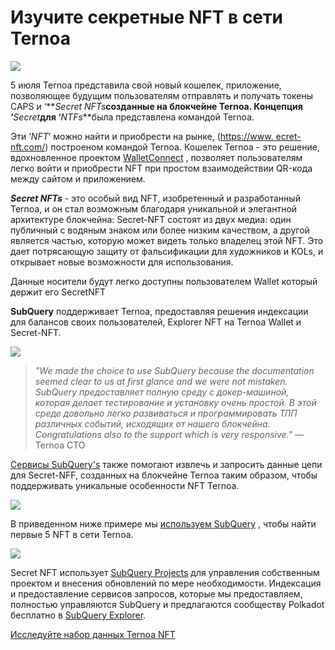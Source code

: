 # Изучите секретные NFT в сети Ternoa

![](https://miro.medium.com/max/1200/0*s1fSGGelS-HVJNBm)

5 июля Ternoa представила свой новый кошелек, приложение, позволяющее будущим пользователям отправлять и получать токены CAPS и ‘**_Secret NFTs_**созданные на блокчейне Ternoa. Концепция ‘**_Secret_**для ‘**_NTFs_**была представлена командой Ternoa.

Эти ‘_NFT_’ можно найти и приобрести на рынке, ([https://www. ecret-nft.com/](https://www.secret-nft.com/)) построеном командой Ternoa. Кошелек Ternoa - это решение, вдохновленное проектом [WalletConnect](https://walletconnect.org/) , позволяет пользователям легко войти и приобрести NFT при простом взаимодействии QR-кода между сайтом и приложением.

**_Secret NFTs_** - это особый вид NFT, изобретенный и разработанный Ternoa, и он стал возможным благодаря уникальной и элегантной архитектуре блокчейна: Secret-NFT состоят из двух медиа: один публичный с водяным знаком или более низким качеством, а другой является частью, которую может видеть только владелец этой NFT. Это дает потрясающую защиту от фальсификации для художников и KOLs, и открывает новые возможности для использования.

Данные носители будут легко доступны пользователем Wallet который держит его SecretNFT

**SubQuery** поддерживает Ternoa, предоставляя решения индексации для балансов своих пользователей, Explorer NFT на Ternoa Wallet и Secret-NFT.

![](https://miro.medium.com/max/1400/0*gquKRKBgiyAAxRFZ)

> _"We made the choice to use SubQuery because the documentation seemed clear to us at first glance and we were not mistaken. SubQuery предоставляет полную среду с докер-машиной, которая делает тестирование и установку очень простой. В этой среде довольно легко развиваться и программировать ТЛП  различных событий, исходящих от нашего блокчейна. Congratulations also to the support which is very responsive."_ — Ternoa CTO

[Сервисы SubQuery's](https://subquery.network/) также помогают извлечь и запросить данные цепи для Secret-NFF, созданных на блокчейне Ternoa таким образом, чтобы поддерживать уникальные особенности NFT Ternoa.

![](https://miro.medium.com/max/1400/0*CA7lfxmZxHCKhzWw)

В приведенном ниже примере мы [используем SubQuery](https://explorer.subquery.network/subquery/capsule-corp-ternoa/indexer) , чтобы найти первые 5 NFT в сети Ternoa.

![](https://miro.medium.com/max/1400/0*YaQGpb3xUn7BUESx)

Secret NFT использует [SubQuery Projects](https://project.subquery.network/) для управления собственным проектом и внесения обновлений по мере необходимости. Индексация и предоставление сервисов запросов, которые мы предоставляем, полностью управляются SubQuery и предлагаются сообществу Polkadot бесплатно в [SubQuery Explorer](https://explorer.subquery.network/).

[Исследуйте набор данных Ternoa NFT](https://explorer.subquery.network/subquery/capsule-corp-ternoa/indexer)
